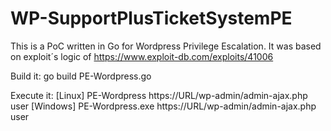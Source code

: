 # WP-SupportPlusTicketSystemPE

This is a PoC written in Go for Wordpress Privilege Escalation. It was based on exploit´s logic of https://www.exploit-db.com/exploits/41006

Build it:
go build PE-Wordpress.go

Execute it:
[Linux] PE-Wordpress https://URL/wp-admin/admin-ajax.php user
[Windows] PE-Wordpress.exe https://URL/wp-admin/admin-ajax.php user
